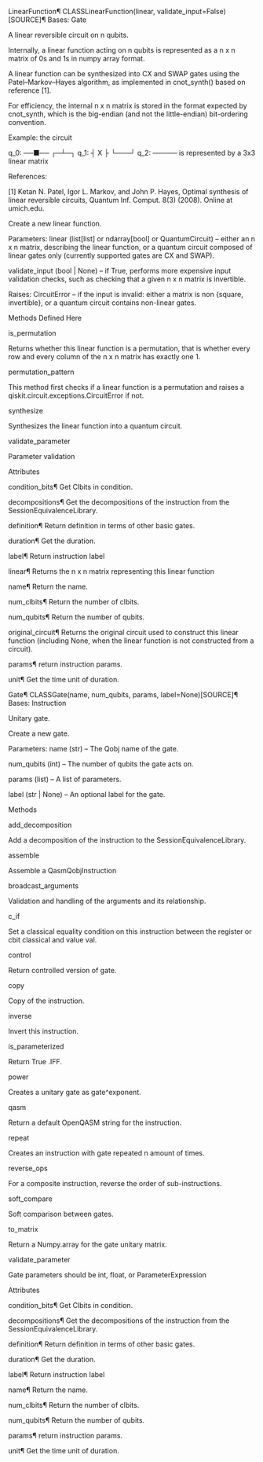 LinearFunction¶
CLASSLinearFunction(linear, validate_input=False)[SOURCE]¶
Bases: Gate

A linear reversible circuit on n qubits.

Internally, a linear function acting on n qubits is represented as a n x n matrix of 0s and 1s in numpy array format.

A linear function can be synthesized into CX and SWAP gates using the Patel–Markov–Hayes algorithm, as implemented in cnot_synth() based on reference [1].

For efficiency, the internal n x n matrix is stored in the format expected by cnot_synth, which is the big-endian (and not the little-endian) bit-ordering convention.

Example: the circuit

q_0: ──■──
     ┌─┴─┐
q_1: ┤ X ├
     └───┘
q_2: ─────
is represented by a 3x3 linear matrix



References:

[1] Ketan N. Patel, Igor L. Markov, and John P. Hayes, Optimal synthesis of linear reversible circuits, Quantum Inf. Comput. 8(3) (2008). Online at umich.edu.

Create a new linear function.

Parameters:
linear (list[list] or ndarray[bool] or QuantumCircuit) – either an n x n matrix, describing the linear function, or a quantum circuit composed of linear gates only (currently supported gates are CX and SWAP).

validate_input (bool | None) – if True, performs more expensive input validation checks, such as checking that a given n x n matrix is invertible.

Raises:
CircuitError – if the input is invalid: either a matrix is non {square, invertible}, or a quantum circuit contains non-linear gates.

Methods Defined Here

is_permutation

Returns whether this linear function is a permutation, that is whether every row and every column of the n x n matrix has exactly one 1.

permutation_pattern

This method first checks if a linear function is a permutation and raises a qiskit.circuit.exceptions.CircuitError if not.

synthesize

Synthesizes the linear function into a quantum circuit.

validate_parameter

Parameter validation

Attributes

condition_bits¶
Get Clbits in condition.

decompositions¶
Get the decompositions of the instruction from the SessionEquivalenceLibrary.

definition¶
Return definition in terms of other basic gates.

duration¶
Get the duration.

label¶
Return instruction label

linear¶
Returns the n x n matrix representing this linear function

name¶
Return the name.

num_clbits¶
Return the number of clbits.

num_qubits¶
Return the number of qubits.

original_circuit¶
Returns the original circuit used to construct this linear function (including None, when the linear function is not constructed from a circuit).

params¶
return instruction params.

unit¶
Get the time unit of duration.

Gate¶
CLASSGate(name, num_qubits, params, label=None)[SOURCE]¶
Bases: Instruction

Unitary gate.

Create a new gate.

Parameters:
name (str) – The Qobj name of the gate.

num_qubits (int) – The number of qubits the gate acts on.

params (list) – A list of parameters.

label (str | None) – An optional label for the gate.

Methods

add_decomposition

Add a decomposition of the instruction to the SessionEquivalenceLibrary.

assemble

Assemble a QasmQobjInstruction

broadcast_arguments

Validation and handling of the arguments and its relationship.

c_if

Set a classical equality condition on this instruction between the register or cbit classical and value val.

control

Return controlled version of gate.

copy

Copy of the instruction.

inverse

Invert this instruction.

is_parameterized

Return True .IFF.

power

Creates a unitary gate as gate^exponent.

qasm

Return a default OpenQASM string for the instruction.

repeat

Creates an instruction with gate repeated n amount of times.

reverse_ops

For a composite instruction, reverse the order of sub-instructions.

soft_compare

Soft comparison between gates.

to_matrix

Return a Numpy.array for the gate unitary matrix.

validate_parameter

Gate parameters should be int, float, or ParameterExpression

Attributes

condition_bits¶
Get Clbits in condition.

decompositions¶
Get the decompositions of the instruction from the SessionEquivalenceLibrary.

definition¶
Return definition in terms of other basic gates.

duration¶
Get the duration.

label¶
Return instruction label

name¶
Return the name.

num_clbits¶
Return the number of clbits.

num_qubits¶
Return the number of qubits.

params¶
return instruction params.

unit¶
Get the time unit of duration.
